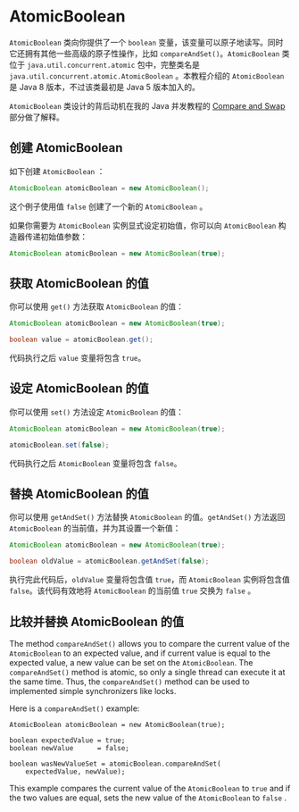 # AtomicBoolean

`AtomicBoolean` 类向你提供了一个 `boolean` 变量，该变量可以原子地读写。同时它还拥有其他一些高级的原子性操作，比如 `compareAndSet()`。`AtomicBoolean` 类位于 `java.util.concurrent.atomic` 包中，完整类名是 `java.util.concurrent.atomic.AtomicBoolean` 。本教程介绍的 `AtomicBoolean` 是 Java 8 版本，不过该类最初是 Java 5 版本加入的。

`AtomicBoolean` 类设计的背后动机在我的 Java 并发教程的 [Compare and Swap](http://tutorials.jenkov.com/java-concurrency/compare-and-swap.html) 部分做了解释。

## 创建 AtomicBoolean

如下创建 `AtomicBoolean` ：

```java
AtomicBoolean atomicBoolean = new AtomicBoolean();
```

这个例子使用值 `false` 创建了一个新的 `AtomicBoolean` 。

如果你需要为 `AtomicBoolean` 实例显式设定初始值，你可以向 `AtomicBoolean` 构造器传递初始值参数：

```java
AtomicBoolean atomicBoolean = new AtomicBoolean(true);
```

## 获取 AtomicBoolean 的值

你可以使用 `get()` 方法获取 `AtomicBoolean` 的值：

```java
AtomicBoolean atomicBoolean = new AtomicBoolean(true);

boolean value = atomicBoolean.get();
```

代码执行之后 `value` 变量将包含 `true`。

## 设定 AtomicBoolean 的值

你可以使用 `set()` 方法设定 `AtomicBoolean` 的值：

```java
AtomicBoolean atomicBoolean = new AtomicBoolean(true);

atomicBoolean.set(false);
```

代码执行之后 `AtomicBoolean` 变量将包含 `false`。

## 替换 AtomicBoolean 的值

你可以使用 `getAndSet()` 方法替换 `AtomicBoolean` 的值。`getAndSet()` 方法返回 `AtomicBoolean` 的当前值，并为其设置一个新值：

```java
AtomicBoolean atomicBoolean = new AtomicBoolean(true);

boolean oldValue = atomicBoolean.getAndSet(false);
```

执行完此代码后，`oldValue` 变量将包含值 `true`，而 `AtomicBoolean` 实例将包含值 `false`。该代码有效地将 `AtomicBoolean` 的当前值 `true` 交换为 `false` 。

## 比较并替换 AtomicBoolean 的值

The method `compareAndSet()` allows you to compare the current value of the `AtomicBoolean` to an expected value, and if current value is equal to the expected value, a new value can be set on the `AtomicBoolean`. The `compareAndSet()` method is atomic, so only a single thread can execute it at the same time. Thus, the `compareAndSet()` method can be used to implemented simple synchronizers like locks.

Here is a `compareAndSet()` example:

```
AtomicBoolean atomicBoolean = new AtomicBoolean(true);

boolean expectedValue = true;
boolean newValue      = false;

boolean wasNewValueSet = atomicBoolean.compareAndSet(
    expectedValue, newValue);
```

This example compares the current value of the `AtomicBoolean` to `true` and if the two values are equal, sets the new value of the `AtomicBoolean` to `false` .